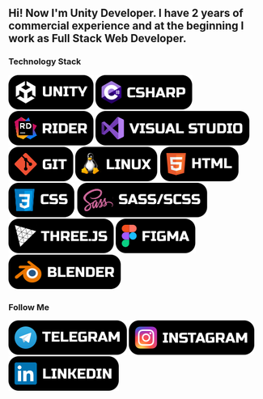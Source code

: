 
## Hi! Now I'm Unity Developer. I have 2 years of commercial experience and at the beginning I work as Full Stack Web Developer.

### Technology Stack

![Unity](/img/skills/unity.svg)
![CSharp](/img/skills/csharp.svg)
![Rider](/img/skills/rider.svg)
![Visual Studio](/img/skills/vs.svg)
![GIT](/img/skills/git.svg)
![LINUX](/img/skills/linux.svg)
![HTML](/img/skills/html.svg)
![CSS](/img/skills/css.svg)
![SASS](/img/skills/sass.svg)
![THREE.JS](/img/skills/threejs.svg)
![FIGMA](/img/skills/figma.svg)
![Blender](/img/skills/blender.svg)


### Follow Me

[![Telegram](/img/skills/telegram.svg)](https://t.me/kealstex/)
[![Instagram](/img/skills/instagram.svg)](https://instagram.com/zatecky_goos/)
[![IN](/img/skills/linkedin.svg)](https://vk.com/solvents)

<!--
**Kealstex/Kealstex** is a ✨ _special_ ✨ repository because its `README.md` (this file) appears on your GitHub profile.

Here are some ideas to get you started:

- 🔭 I’m currently working on ...
- 🌱 I’m currently learning ...
- 👯 I’m looking to collaborate on ...
- 🤔 I’m looking for help with ...
- 💬 Ask me about ...
- 📫 How to reach me: ...
- 😄 Pronouns: ...
- ⚡ Fun fact: ...
-->

